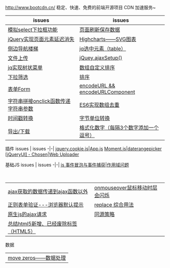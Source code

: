 http://www.bootcdn.cn/ 稳定、快速、免费的前端开源项目 CDN 加速服务~

issues | issues
-|-|
[模拟select下拉框功能](https://github.com/Narutocc/functional-unit/issues/1)|[页面刷新保存数据](https://github.com/Narutocc/functional-unit/issues/2)
[jQuery实现页面元素延迟消失](https://github.com/Narutocc/functional-unit/issues/3)|[Highcharts——SVG图表](https://github.com/Narutocc/functional-unit/issues/4)
[侧边导航楼梯](https://github.com/Narutocc/functional-unit/issues/5)|[jq选中元素（table）](https://github.com/Narutocc/functional-unit/issues/6)
[文件上传](https://github.com/Narutocc/functional-unit/issues/7)|[jQuey.ajaxSetup()](https://github.com/Narutocc/functional-unit/issues/8)
[jq实现树状菜单](https://github.com/Narutocc/functional-unit/issues/12)|[数组自定义排序](https://github.com/Narutocc/functional-unit/issues/13)
[下拉筛选](https://github.com/Narutocc/functional-unit/issues/14)|[排序](https://github.com/Narutocc/functional-unit/issues/15)
[表单Form](https://github.com/Narutocc/functional-unit/issues/18)|[encodeURL && encodeURLComponent](https://github.com/Narutocc/functional-unit/issues/25)
[字符串拼接onclick函数传递字符串参数](https://github.com/Narutocc/functional-unit/issues/27)|[ES6实现数组去重](https://github.com/Narutocc/functional-unit/issues/28)
[时间戳转换](https://github.com/Narutocc/jQuery/issues/29)|[字节单位转换](https://github.com/Narutocc/functional-unit/issues/30)
[导出/下载](https://github.com/Narutocc/jQuery/issues/31)|[格式化数字（每隔3个数字添加一个逗号）](https://github.com/Narutocc/jQuery/issues/34)

插件
issues | issues
-|-|
[jquery.cookie.js](https://github.com/Narutocc/jQuery/issues/10)|[App.js](https://github.com/Narutocc/jQuery/issues/11)
[Moment.js](https://github.com/Narutocc/jQuery/issues/9)|[daterangepicker](https://github.com/Narutocc/functional-unit/issues/16)
[[jQueryUI] - Chosen](https://github.com/Narutocc/jQuery/issues/17)|[Web Uploader](https://github.com/Narutocc/jQuery/issues/26)

基础JS
issues | issues
-|-|
[js 事件冒泡与事件捕获](https://github.com/Narutocc/functional-unit/issues/19)|[作用域问题](https://github.com/Narutocc/functional-unit/issues/20)


<table>
  <tr>
    <td><a href="https://github.com/Narutocc/jQuery/issues/21"/>ajax获取的数据传递到ajax函数以外</td>
    <td><a href="https://github.com/Narutocc/jQuery/issues/22"/>onmouseover鼠标移动时层会闪烁</td>
  </tr>
  <tr>
    <td><a href="https://github.com/Narutocc/jQuery/issues/23"/>正则表单验证---浏览器默认提示</td>
    <td><a href="https://github.com/Narutocc/jQuery/issues/24"/>replace 综合用法</td>
  </tr>
  <tr>
    <td><a href="https://github.com/Narutocc/jQuery/issues/32"/>原生js的ajax请求</td>
    <td><a href="https://github.com/Narutocc/jQuery/issues/36"/>同源策略</td>
  </tr>
  <tr>
    <td><a href="https://github.com/Narutocc/jQuery/issues/37"/>总结html5新增、已经废除标签（HTML5）</td>
  </tr>
</table>
<div>数据</div>
<table>
  <tr>
    <td><a href="https://github.com/Narutocc/functional-unit/issues/35"/>move zeros——数据处理</td>
  </tr>
</table>
